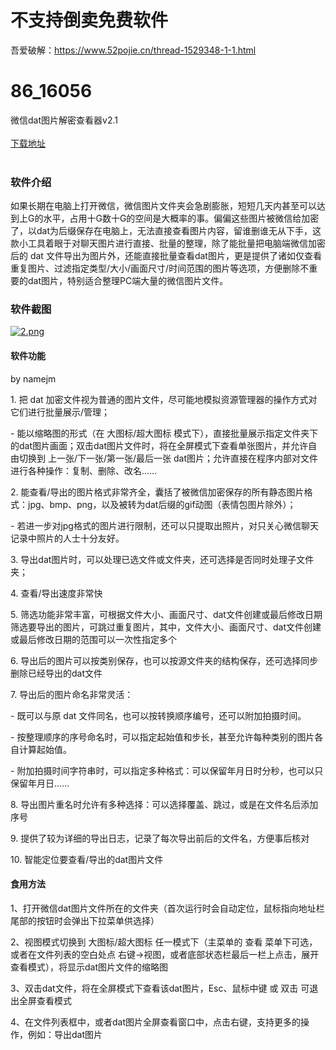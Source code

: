 # 不支持倒卖免费软件

吾爱破解：https://www.52pojie.cn/thread-1529348-1-1.html

# 86_16056
微信dat图片解密查看器v2.1
<br/></br>
[下载地址](https://www.uuid2.com/16056.html "下载地址")
<br/></br>
<h3>软件介绍</h3><p>如果长期在电脑上打开微信，微信图片文件夹会急剧膨胀，短短几天内甚至可以达到上G的水平，占用十G数十G的空间是大概率的事。偏偏这些图片被微信给加密了，以dat为后缀保存在电脑上，无法直接查看图片内容，留谁删谁无从下手，这款小工具着眼于对聊天图片进行直接、批量的整理，除了能批量把电脑端微信加密后的 dat 文件导出为图片外，还能直接批量查看dat图片，更是提供了诸如仅查看重复图片、过滤指定类型/大小/画面尺寸/时间范围的图片等选项，方便删除不重要的dat图片，特别适合整理PC端大量的微信图片文件。</p><h3>软件截图</h3><p><a href="https://www.uuid2.com/wp-content/uploads/img/allimg/211108/1636343195109104.png"><img src="https://www.uuid2.com/wp-content/uploads/img/allimg/211108/1636343195109104.png" title="1636343195109104.png" alt="2.png"></a></p><h4>软件功能</h4><p>by namejm</p><p>1. 把 dat 加密文件视为普通的图片文件，尽可能地模拟资源管理器的操作方式对它们进行批量展示/管理；　</p><p>- 能以缩略图的形式（在 大图标/超大图标 模式下），直接批量展示指定文件夹下的dat图片画面；双击dat图片文件时，将在全屏模式下查看单张图片，并允许自由切换到 上一张/下一张/第一张/最后一张 dat图片；允许直接在程序内部对文件进行各种操作：复制、删除、改名……</p><p>2. 能查看/导出的图片格式非常齐全，囊括了被微信加密保存的所有静态图片格式：jpg、bmp、png，以及被转为dat后缀的gif动图（表情包图片除外）；</p><p>- 若进一步对jpg格式的图片进行限制，还可以只提取出照片，对只关心微信聊天记录中照片的人士十分友好。</p><p>3. 导出dat图片时，可以处理已选文件或文件夹，还可选择是否同时处理子文件夹；</p><p>4. 查看/导出速度非常快</p><p>5. 筛选功能非常丰富，可根据文件大小、画面尺寸、dat文件创建或最后修改日期筛选要导出的图片，可跳过重复图片，其中，文件大小、画面尺寸、dat文件创建或最后修改日期的范围可以一次性指定多个</p><p>6. 导出后的图片可以按类别保存，也可以按源文件夹的结构保存，还可选择同步删除已经导出的dat文件</p><p>7. 导出后的图片命名非常灵活：</p><p>- 既可以与原 dat 文件同名，也可以按转换顺序编号，还可以附加拍摄时间。</p><p>- 按整理顺序的序号命名时，可以指定起始值和步长，甚至允许每种类别的图片各自计算起始值。</p><p>- 附加拍摄时间字符串时，可以指定多种格式：可以保留年月日时分秒，也可以只保留年月日……</p><p>8. 导出图片重名时允许有多种选择：可以选择覆盖、跳过，或是在文件名后添加序号</p><p>9. 提供了较为详细的导出日志，记录了每次导出前后的文件名，方便事后核对</p><p>10. 智能定位要查看/导出的dat图片文件</p><h4>食用方法</h4><p>1、打开微信dat图片文件所在的文件夹（首次运行时会自动定位，鼠标指向地址栏尾部的按钮时会弹出下拉菜单供选择）</p><p>2、视图模式切换到 大图标/超大图标 任一模式下（主菜单的 查看 菜单下可选，或者在文件列表的空白处点 右键→视图，或者底部状态栏最后一栏上点击，展开 查看模式），将显示dat图片文件的缩略图</p><p>3、双击dat文件，将在全屏模式下查看该dat图片，Esc、鼠标中键 或 双击 可退出全屏查看模式</p><p>4、在文件列表框中，或者dat图片全屏查看窗口中，点击右键，支持更多的操作，例如：导出dat图片</p>
